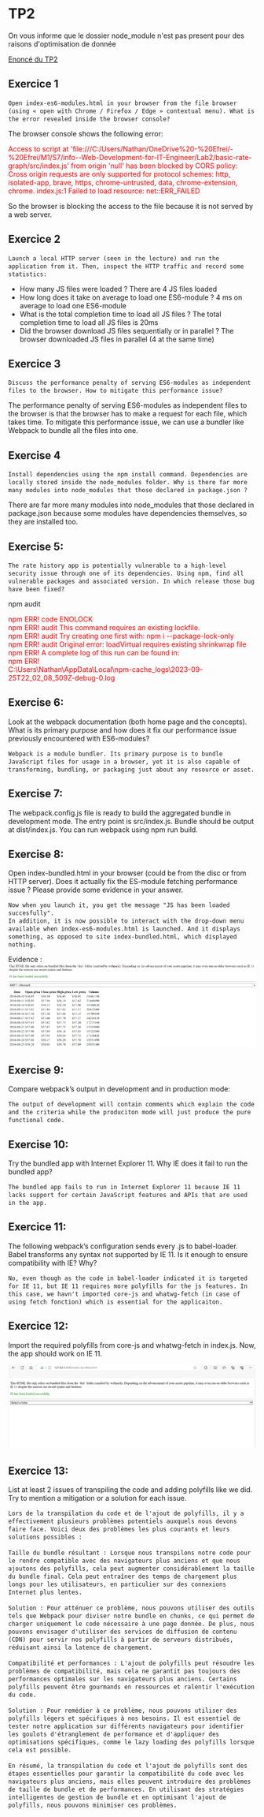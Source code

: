 # TP2
On vous informe que le dossier node_module n'est pas present pour des raisons d'optimisation de donnée

[Enoncé du TP2](https://thomas-veillard.fr/front-end-web-development/languages/javascript-practical-activity-n2/)

## Exercice 1

```
Open index-es6-modules.html in your browser from the file browser (using « open with Chrome / Firefox / Edge » contextual menu). What is the error revealed inside the browser console?
```

The browser console shows the following error:

<html>
    <text style="color:red">
        Access to script at 'file:///C:/Users/Nathan/OneDrive%20-%20Efrei/-%20Efrei/M1/S7/info--Web-Development-for-IT-Engineer/Lab2/basic-rate-graph/src/index.js' from origin 'null' has been blocked by CORS policy: Cross origin requests are only supported for protocol schemes: http, isolated-app, brave, https, chrome-untrusted, data, chrome-extension, chrome.
index.js:1     Failed to load resource: net::ERR_FAILED
    </text>
</html>

So the browser is blocking the access to the file because it is not served by a web server.

## Exercice 2

```
Launch a local HTTP server (seen in the lecture) and run the application from it. Then, inspect the HTTP traffic and record some statistics:
```

- How many JS files were loaded ?
  There are 4 JS files loaded
- How long does it take on average to load one ES6-module ?
  4 ms on average to load one ES6-module
- What is the total completion time to load all JS files ?
  The total completion time to load all JS files is 20ms
- Did the browser download JS files sequentially or in parallel ?
  The browser downloaded JS files in parallel (4 at the same time)

## Exercice 3

```
Discuss the performance penalty of serving ES6-modules as independent files to the browser. How to mitigate this performance issue?
```

The performance penalty of serving ES6-modules as independent files to the browser is that the browser has to make a request for each file, which takes time. To mitigate this performance issue, we can use a bundler like Webpack to bundle all the files into one.

## Exercise 4

```
Install dependencies using the npm install command. Dependencies are locally stored inside the node_modules folder. Why is there far more many modules into node_modules that those declared in package.json ?
```

There are far more many modules into node_modules that those declared in package.json because some modules have dependencies themselves, so they are installed too.

## Exercise 5:

```
The rate history app is potentially vulnerable to a high-level security issue through one of its dependencies. Using npm, find all vulnerable packages and associated version. In which release those bug have been fixed?
```

npm audit

<html>
    <text style="color:red">
        npm ERR! code ENOLOCK <br>
        npm ERR! audit This command requires an existing lockfile.<br>
        npm ERR! audit Try creating one first with: npm i --package-lock-only<br>
        npm ERR! audit Original error: loadVirtual requires existing shrinkwrap file<br>
        npm ERR! A complete log of this run can be found in:<br>
        npm ERR! <br>C:\Users\Nathan\AppData\Local\npm-cache_logs\2023-09-25T22_02_08_509Z-debug-0.log<br>
    </text>
</html>

## Exercise 6:

Look at the webpack documentation (both home page and the concepts). What is its primary purpose and how does it fix our performance issue previously encountered with ES6-modules?

```
Webpack is a module bundler. Its primary purpose is to bundle JavaScript files for usage in a browser, yet it is also capable of transforming, bundling, or packaging just about any resource or asset.
```

## Exercise 7:

The webpack.config.js file is ready to build the aggregated bundle in development mode. The entry point is src/index.js. Bundle should be output at dist/index.js. You can run webpack using npm run build.

## Exercise 8:

Open index-bundled.html in your browser (could be from the disc or from HTTP server). Does it actually fix the ES-module fetching performance issue ? Please provide some evidence in your answer.

```
Now when you launch it, you get the message "JS has been loaded succesfully".
In addition, it is now possible to interact with the drop-down menu available when index-es6-modules.html is launched. And it displays something, as opposed to site index-bundled.html, which displayed nothing.
```

Evidence :
![Alt text](/Lab2/img/Exercice_8.png?raw=true "Title")

## Exercise 9:

Compare webpack’s output in development and in production mode:

```
The output of development will contain comments which explain the code and the criteria while the produciton mode will just produce the pure functional code.
```

## Exercise 10:

Try the bundled app with Internet Explorer 11. Why IE does it fail to run the bundled app?

```
The bundled app fails to run in Internet Explorer 11 because IE 11 lacks support for certain JavaScript features and APIs that are used in the app.
```

## Exercice 11:

The following webpack’s configuration sends every .js to babel-loader. Babel transforms any syntax not supported by IE 11. Is it enough to ensure compatibility with IE? Why?

```
No, even though as the code in babel-loader indicated it is targeted for IE 11, but IE 11 requires more polyfills for the js features. In this case, we havn't imported core-js and whatwg-fetch (in case of using fetch fonction) which is essential for the applicaiton.
```

## Exercice 12:

Import the required polyfills from core-js and whatwg-fetch in index.js. Now, the app should work on IE 11.

![Alt text](/Lab2/img/Exercice_12.png?raw=true "Title")

## Exercice 13:

List at least 2 issues of transpiling the code and adding polyfills like we did. Try to mention a mitigation or a solution for each issue.

```
Lors de la transpilation du code et de l'ajout de polyfills, il y a effectivement plusieurs problèmes potentiels auxquels nous devons faire face. Voici deux des problèmes les plus courants et leurs solutions possibles :

Taille du bundle résultant : Lorsque nous transpilons notre code pour le rendre compatible avec des navigateurs plus anciens et que nous ajoutons des polyfills, cela peut augmenter considérablement la taille du bundle final. Cela peut entraîner des temps de chargement plus longs pour les utilisateurs, en particulier sur des connexions Internet plus lentes.

Solution : Pour atténuer ce problème, nous pouvons utiliser des outils tels que Webpack pour diviser notre bundle en chunks, ce qui permet de charger uniquement le code nécessaire à une page donnée. De plus, nous pouvons envisager d'utiliser des services de diffusion de contenu (CDN) pour servir nos polyfills à partir de serveurs distribués, réduisant ainsi la latence de chargement.

Compatibilité et performances : L'ajout de polyfills peut résoudre les problèmes de compatibilité, mais cela ne garantit pas toujours des performances optimales sur les navigateurs plus anciens. Certains polyfills peuvent être gourmands en ressources et ralentir l'exécution du code.

Solution : Pour remédier à ce problème, nous pouvons utiliser des polyfills légers et spécifiques à nos besoins. Il est essentiel de tester notre application sur différents navigateurs pour identifier les goulots d'étranglement de performance et d'appliquer des optimisations spécifiques, comme le lazy loading des polyfills lorsque cela est possible.

En résumé, la transpilation du code et l'ajout de polyfills sont des étapes essentielles pour garantir la compatibilité du code avec les navigateurs plus anciens, mais elles peuvent introduire des problèmes de taille de bundle et de performances. En utilisant des stratégies intelligentes de gestion de bundle et en optimisant l'ajout de polyfills, nous pouvons minimiser ces problèmes.
```
